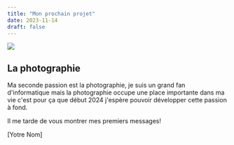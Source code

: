 ```yaml
---
title: "Mon prochain projet"
date: 2023-11-14
draft: false
---
```


![](image.png)

## La photographie

Ma seconde passion est la photographie, je suis un grand fan d'informatique mais la photographie occupe une place importante dans ma vie c'est pour ça que début 2024 j'espère pouvoir développer cette passion à fond.

Il me tarde de vous montrer mes premiers messages!

[Yotre Nom]

